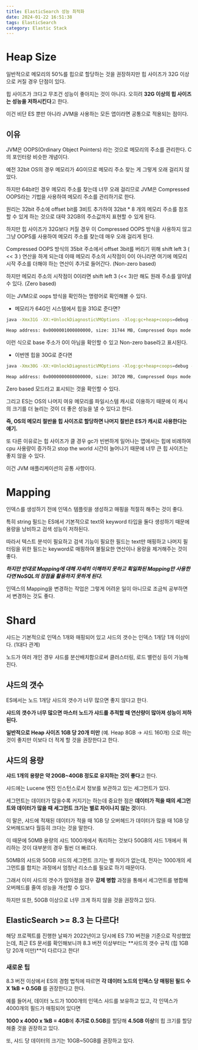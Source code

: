 ```yaml
---
title: ElasticSearch 성능 최적화
date: 2024-01-22 16:51:38
tags: ElasticSearch
category: Elastic Stack
---
```

# Heap Size

일반적으로 메모리의 50%를 힙으로 할당하는 것을 권장하지만 힙 사이즈가 32G 이상으로 커질 경우 단점이 있다.

힙 사이즈가 크다고 무조건 성능이 좋아지는 것이 아니다. 오히려 **32G 이상의 힙 사이즈는 성능을 저하시킨다**고 한다.

이건 비단 ES 뿐만 아니라 JVM을 사용하는 모든 앱이라면 공통으로 적용되는 점이다.

##  이유

JVM은 OOPS(Ordinary Object Pointers) 라는 것으로 메모리의 주소를 관리한다. C의 포인터랑 비슷한 개념이다.

예전 32bit OS의 경우 메모리가 4G이므로 메모리 주소 찾는 게 그렇게 오래 걸리지 않았다.

하지만 64bit인 경우 메모리 주소를 찾는데 너무 오래 걸리므로 JVM은 Compressed OOPS라는 기법을 사용하여 메모리 주소를 관리하기로 한다.

원리는 32bit 주소에 offset bit를 3비트 추가하여 32bit * 8 개의 메모리 주소를 참조할 수 있게 하는 것으로 대략 32GB의 주소값까지 표현할 수 있게 된다.

하지만 힙 사이즈가 32G보다 커질 경우 이 Compressed OOPS 방식을 사용하지 않고 그냥 OOPS를 사용하여 메모리 주소를 찾는데 매우 오래 걸리게 된다.

Compressed OOPS 방식의 35bit 주소에서 offset 3bit를 버리기 위해 shift left 3 ( << 3 ) 연산을 하게 되는데 이때 메모리 주소의 시작점이 0이 아니라면 여기에 메모리 시작 주소를 더해야 하는 연산이 추가로 들어간다. (Non-zero based)

하지만 메모리 주소의 시작점이 0이라면 shift left 3 (<< 3)만 해도 원래 주소를 알아낼 수 있다. (Zero based)

이는 JVM으로 oops 방식을 확인하는 명령어로 확인해볼 수 있다.

- 메모리가 64G인 시스템에서 힙을 31G로 준다면?

```sh
java -Xmx31G -XX:+UnlockDiagnosticVMOptions -Xlog:gc+heap+coops=debug -version
```

```sh
Heap address: 0x0000001000800000, size: 31744 MB, Compressed Oops mode: Non-zero disjoint base: 0x0000001000000000, Oop shift amount: 3
```

이런 식으로 base 주소가 0이 아님을 확인할 수 있고 Non-zero base라고 표시된다.

- 이번엔 힙을 30G로 준다면
```sh
java -Xmx30G -XX:+UnlockDiagnosticVMOptions -Xlog:gc+heap+coops=debug -version
```

```sh
Heap address: 0x0000000080000000, size: 30720 MB, Compressed Oops mode: Zero based, Oop shift amount: 3
```

Zero based 모드라고 표시되는 것을 확인할 수 있다.

그리고 ES는 OS의 나머지 여유 메모리를 파일시스템 캐시로 이용하기 때문에 이 캐시의 크기를 더 늘리는 것이 더 좋은 성능을 낼 수 있다고 한다.

**즉, OS의 메모리 절반을 힙 사이즈로 할당하면 나머지 절반은 ES가 캐시로 사용한다는 얘기.**

또 다른 이유로는 힙 사이즈가 클 경우 gc가 빈번하게 일어나는 앱에서는 힙에 비례하여 cpu 사용량이 증가하고 stop the world 시간이 늘어나기 때문에 너무 큰 힙 사이즈는 좋지 않을 수 있다.

이건 JVM 애플리케이션의 공통 사항이다.

# Mapping

인덱스를 생성하기 전에 인덱스 템플릿을 생성하고 매핑을 적절히 해주는 것이 좋다.

특히 string 필드는 ES에서 기본적으로 text와 keyword 타입을 둘다 생성하기 때문에 용량을 낭비하고 검색 성능이 저하된다.

따라서 텍스트 분석이 필요하고 검색 기능이 필요한 필드는 text만 매핑하고 나머지 필터링을 위한 필드는 keyword로 매핑하여 불필요한 연산이나 용량을 제거해주는 것이 좋다.

***하지만 반대로 Mapping에 대해 자세히 이해하지 못하고 획일화된 Mapping만 사용한다면 NoSQL의 장점을 활용하지 못하게 된다.***

인덱스의 Mapping을 변경하는 작업은 그렇게 어려운 일이 아니므로 조금씩 공부하면서 변경하는 것도 좋다.


# Shard

샤드는 기본적으로 인덱스 1개와 매핑되어 있고 샤드의 갯수는 인덱스 1개당 1개 이상이다. (1대다 관계)

노드가 여러 개인 경우 샤드를 분산배치함으로써 클러스터링, 로드 밸런싱 등이 가능해진다.


## 샤드의 갯수

ES에서는 노드 1개당 샤드의 갯수가 너무 많으면 좋지 않다고 한다.

**샤드의 갯수가 너무 많으면 마스터 노드가 샤드를 추적할 때 연산량이 많아져 성능이 저하된다.**

**일반적으로 Heap 사이즈 1GB 당 20개 미만** (예. Heap 8GB -> 샤드 160개) 으로 하는 것이 좋지만 이보다 더 적게 할 것을 권장한다고 한다.

## 샤드의 용량

**샤드 1개의 용량은 약 20GB~40GB 정도로 유지하는 것이 좋다**고 한다.

샤드에는 Lucene 엔진 인스턴스로서 정보를 보관하고 있는 세그먼트가 있다.

세그먼트는 데이터가 많을수록 커지기는 하는데 중요한 점은 **데이터가 적을 때의 세그먼트와 데이터가 많을 때 세그먼트 크기는 별로 차이나지 않는 것**이다.

이 말은, 샤드에 적재된 데이터가 적을 때 1GB 당 오버헤드가 데이터가 많을 때 1GB 당 오버헤드보다 월등히 크다는 것을 말한다.

이 때문에 50MB 용량의 샤드 1000개에서 쿼리하는 것보다 50GB의 샤드 1개에서 쿼리하는 것이 대부분의 경우 훨씬 더 빠르다.

50MB의 샤드와 50GB 샤드의 세그먼트 크기는 별 차이가 없는데, 전자는 1000개의 세그먼트를 합치는 과정에서 엄청난 리소스를 필요로 하기 때문이다.

그래서 이미 샤드의 갯수가 많아졌을 경우 **강제 병합** 과정을 통해서 세그먼트를 병합해 오버헤드를 줄여 성능을 개선할 수 있다.

하지만 또한, 50GB 이상으로 너무 크게 하지 않을 것을 권장하고 있다.


## ElasticSearch >= 8.3 는 다르다!

해당 프로젝트를 진행한 날짜가 2022년이고 당시에 ES 7.10 버전을 기준으로 작성했었는데, 최근 ES 문서를 확인해보니까 8.3 버전 이상부터는 **샤드의 갯수 규칙 (힙 1GB 당 20개 미만)**이 다르다고 한다!

### 새로운 팁
8.3 버전 이상에서 ES의 경험 법칙에 따르면 **각 데이터 노드의 인덱스 당 매핑된 필드 수 X 1kB + 0.5GB** 를 권장한다고 한다.

예를 들어서, 데이터 노드가 1000개의 인덱스 샤드를 보유하고 있고, 각 인덱스가 4000개의 필드가 매핑되어 있다면

**1000 x 4000 x 1kB = 4GB**에 **추가로 0.5GB**를 할당해 **4.5GB 이상**의 힙 크기를 할당해줄 것을 권장하고 있다.

또, 샤드 당 데이터의 크기는 10GB~50GB를 권장하고 있다.

